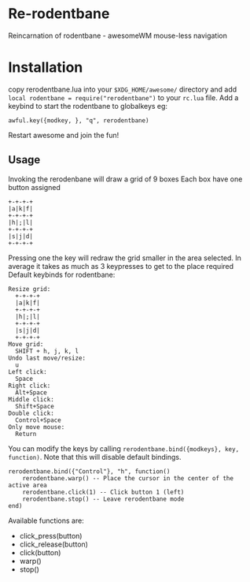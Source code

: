 # Re-rodentbane
Reincarnation of rodentbane - awesomeWM mouse-less navigation

# Installation 
copy rerodentbane.lua into your `$XDG_HOME/awesome/` directory and add `local rodentbane = require("rerodentbane")` to your `rc.lua` file.
Add a keybind to start the rodentbane to globalkeys eg:
```
awful.key({modkey, }, "q", rerodentbane)
```
Restart awesome and join the fun!

## Usage
Invoking the rerodenbane will draw a grid of 9 boxes
Each box have one button assigned
```
+-+-+-+
|a|k|f|
+-+-+-+                                         
|h|;|l|
+-+-+-+
|s|j|d|
+-+-+-+
```

Pressing one the key will redraw the grid smaller in the area selected.
In average it takes as much as 3 keypresses to get to the place required
Default keybinds for rodentbane:
```
Resize grid:
  +-+-+-+
  |a|k|f|
  +-+-+-+                                         
  |h|;|l|
  +-+-+-+
  |s|j|d|
  +-+-+-+
Move grid:
  SHIFT + h, j, k, l
Undo last move/resize:
  u
Left click:
  Space
Right click:
  Alt+Space
Middle click:
  Shift+Space
Double click:
  Control+Space
Only move mouse:
  Return
```
You can modify the keys by calling `rerodentbane.bind({modkeys}, key, function)`.
Note that this will disable default bindings.
```
rerodentbane.bind({"Control"}, "h", function()
    rerodentbane.warp() -- Place the cursor in the center of the active area
    rerodentbane.click(1) -- Click button 1 (left)
    rerodentbane.stop() -- Leave rerodentbane mode
end)
```

Available functions are:
  * click_press(button)
  * click_release(button)
  * click(button)
  * warp()
  * stop()
